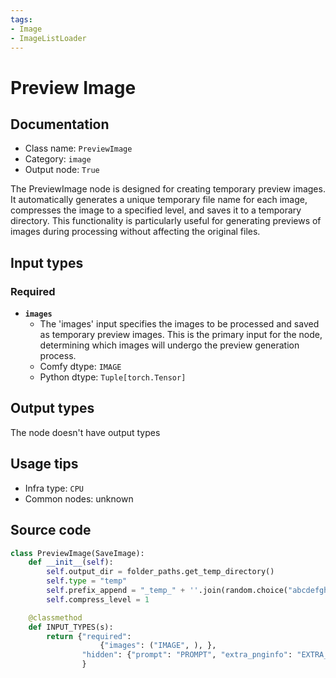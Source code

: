 ```yaml
---
tags:
- Image
- ImageListLoader
---
```


# Preview Image
## Documentation
- Class name: `PreviewImage`
- Category: `image`
- Output node: `True`

The PreviewImage node is designed for creating temporary preview images. It automatically generates a unique temporary file name for each image, compresses the image to a specified level, and saves it to a temporary directory. This functionality is particularly useful for generating previews of images during processing without affecting the original files.
## Input types
### Required
- **`images`**
    - The 'images' input specifies the images to be processed and saved as temporary preview images. This is the primary input for the node, determining which images will undergo the preview generation process.
    - Comfy dtype: `IMAGE`
    - Python dtype: `Tuple[torch.Tensor]`
## Output types
The node doesn't have output types
## Usage tips
- Infra type: `CPU`
- Common nodes: unknown


## Source code
```python
class PreviewImage(SaveImage):
    def __init__(self):
        self.output_dir = folder_paths.get_temp_directory()
        self.type = "temp"
        self.prefix_append = "_temp_" + ''.join(random.choice("abcdefghijklmnopqrstupvxyz") for x in range(5))
        self.compress_level = 1

    @classmethod
    def INPUT_TYPES(s):
        return {"required":
                    {"images": ("IMAGE", ), },
                "hidden": {"prompt": "PROMPT", "extra_pnginfo": "EXTRA_PNGINFO"},
                }

```
